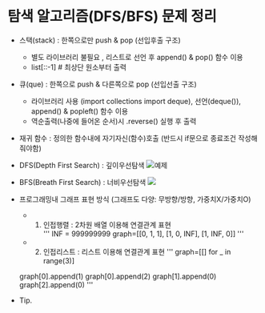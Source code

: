 # 탐색 알고리즘(DFS/BFS) 문제 정리

- 스택(stack) : 한쪽으로만 push & pop (선입후출 구조)
    - 별도 라이브러리 불필요 , 리스트로 선언 후 append() & pop() 함수 이용 
    - list[::-1] # 최상단 원소부터 출력
- 큐(que) : 한쪽으로 push & 다른쪽으로 pop (선입선출 구조)
    - 라이브러리 사용 (import collections import deque), 선언(deque()), append() & popleft() 함수 이용 
    - 역순출력(나중에 들어온 순서)시 .reverse() 실행 후 출력
- 재귀 함수 : 정의한 함수내에 자기자신(함수)호출 (반드시 if문으로 종료조건 작성해줘야함)

- DFS(Depth First Search) : 깊이우선탐색 
![예제]("/Users/mac/Downloads/IMG_764A65A40C73-1.jpeg")
- BFS(Breath First Search) : 너비우선탐색
![]("/Users/mac/Downloads/IMG_AFA97E85AC54-1.jpeg")

- 프로그래밍내 그래프 표현 방식 (그래프도 다양: 무방향/방향, 가중치X/가중치O)
    - 1. 인접행렬 : 2차원 배열 이용해 연결관계 표현  
    '''
    INF = 999999999
    graph=[[0, 1, 1],
        [1, 0, INF],
        [1, INF, 0]]
    '''
    - 2. 인접리스트 : 리스트 이용해 연결관계 표현
    '''
    graph=[[] for _ in range(3)]

    graph[0].append(1)
    graph[0].append(2)
    graph[1].append(0)
    graph[2].append(0)
    '''
- Tip. 
